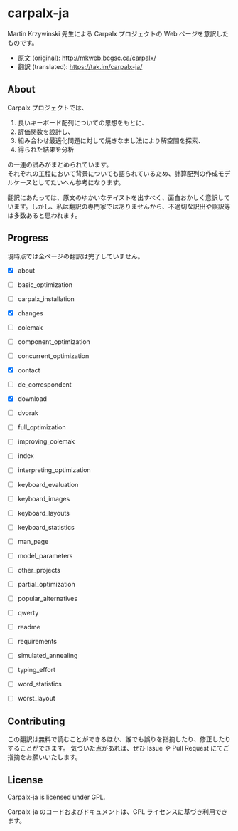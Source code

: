 # carpalx-ja
Martin Krzywinski 先生による Carpalx プロジェクトの Web ページを意訳したものです。

- 原文 (original): http://mkweb.bcgsc.ca/carpalx/
- 翻訳 (translated): https://tak.im/carpalx-ja/

## About
Carpalx プロジェクトでは、

1. 良いキーボード配列についての思想をもとに、
2. 評価関数を設計し、
3. 組み合わせ最適化問題に対して焼きなまし法により解空間を探索、
4. 得られた結果を分析

の一連の試みがまとめられています。  
それぞれの工程において背景についても語られているため、計算配列の作成モデルケースとしてたいへん参考になります。

翻訳にあたっては、原文のゆかいなテイストを出すべく、面白おかしく意訳しています。しかし、私は翻訳の専門家ではありませんから、不適切な訳出や誤訳等は多数あると思われます。

## Progress

現時点では全ページの翻訳は完了していません。

- [x] about
- [ ] basic_optimization
- [ ] carpalx_installation
- [x] changes
- [ ] colemak
- [ ] component_optimization
- [ ] concurrent_optimization
- [x] contact
- [ ] de_correspondent
- [x] download
- [ ] dvorak
- [ ] full_optimization
- [ ] improving_colemak
- [ ] index
- [ ] interpreting_optimization
- [ ] keyboard_evaluation
- [ ] keyboard_images
- [ ] keyboard_layouts
- [ ] keyboard_statistics
- [ ] man_page
- [ ] model_parameters
- [ ] other_projects
- [ ] partial_optimization
- [ ] popular_alternatives
- [ ] qwerty
- [ ] readme
- [ ] requirements
- [ ] simulated_annealing
- [ ] typing_effort
- [ ] word_statistics
- [ ] worst_layout


## Contributing
この翻訳は無料で読むことができるほか、誰でも誤りを指摘したり、修正したりすることができます。
気づいた点があれば、ぜひ Issue や Pull Request にてご指摘をお願いいたします。

## License
Carpalx-ja is licensed under GPL.

Carpalx-ja のコードおよびドキュメントは、GPL ライセンスに基づき利用できます。
